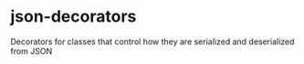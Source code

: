 # json-decorators
Decorators for classes that control how they are serialized and deserialized from JSON
